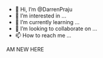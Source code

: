 - 👋 Hi, I’m @DarrenPraju
- 👀 I’m interested in ...
- 🌱 I’m currently learning ...
- 💞️ I’m looking to collaborate on ...
- 📫 How to reach me ...

<!---
DarrenPraju/DarrenPraju is a ✨ special ✨ repository because its `README.md` (this file) appears on your GitHub profile.
You can click the Preview link to take a look at your changes.
--->
<!Doctoype html>
<html>
<head>
<title>first page</title>
</head>
<body>
<p>AM NEW HERE</p>
</body>
</html>

